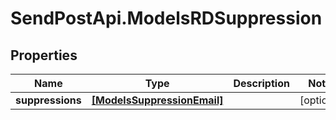 # SendPostApi.ModelsRDSuppression

## Properties
Name | Type | Description | Notes
------------ | ------------- | ------------- | -------------
**suppressions** | [**[ModelsSuppressionEmail]**](ModelsSuppressionEmail.md) |  | [optional] 


